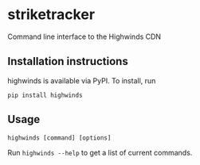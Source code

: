 striketracker
=============

Command line interface to the Highwinds CDN

## Installation instructions

highwinds is available via PyPI. To install, run

    pip install highwinds

## Usage

    highwinds [command] [options]

Run `highwinds --help` to get a list of current commands.